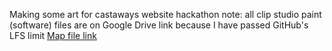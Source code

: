 Making some art for castaways website hackathon
note: all clip studio paint (software) files are on Google Drive link because I have passed GitHub's LFS limit
[Map file link](https://drive.google.com/file/d/1_0fXNZFASqUteMWGuJSW8MtGgxssjt6j/view?usp=sharing)
